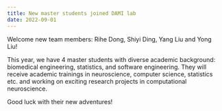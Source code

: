 ```yaml
---
title: New master students joined DAMI lab
date: 2022-09-01
---
```

Welcome new team members: Rihe Dong, Shiyi Ding, Yang Liu and Yong Liu! 

<!--more-->

This year, we have 4 master students with diverse academic background: biomedical engineering, statistics, and software engineering. They will receive academic trainings in neuroscience, computer science, statistics etc. and working on exciting research projects in computational neuroscience. 


Good luck with their new adventures!
